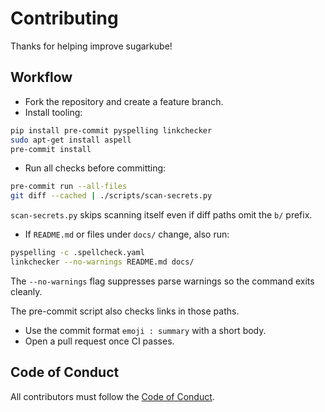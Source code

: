 # Contributing

Thanks for helping improve sugarkube!

## Workflow

- Fork the repository and create a feature branch.
- Install tooling:

```bash
pip install pre-commit pyspelling linkchecker
sudo apt-get install aspell
pre-commit install
```

- Run all checks before committing:

```bash
pre-commit run --all-files
git diff --cached | ./scripts/scan-secrets.py
```
`scan-secrets.py` skips scanning itself even if diff paths omit the `b/` prefix.

- If `README.md` or files under `docs/` change, also run:

```bash
pyspelling -c .spellcheck.yaml
linkchecker --no-warnings README.md docs/
```

The `--no-warnings` flag suppresses parse warnings so the command exits cleanly.

The pre-commit script also checks links in those paths.

- Use the commit format `emoji : summary` with a short body.
- Open a pull request once CI passes.

## Code of Conduct

All contributors must follow the [Code of Conduct](CODE_OF_CONDUCT.md).
